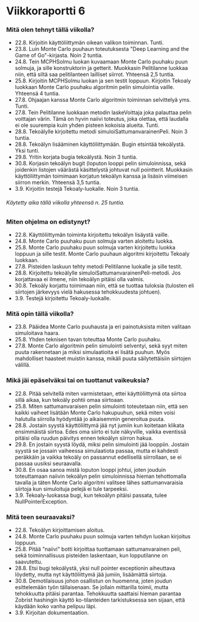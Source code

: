 # Viikkoraportti 6

### Mitä olen tehnyt tällä viikolla?

- 22.8. Kirjoitin käyttöliittymän oikean valikon toiminnan. Tunti.
- 23.8. Luin Monte Carlo puuhaun toteutuksesta "Deep Learning and the Game of Go"-kirjasta. Noin 2 tuntia.
- 24.8. Tein MCPHSolmu luokan kuvaamaan Monte Carlo puuhaku puun solmuja, ja sille konstruktorin ja getterit. Muokkasin Pelitilanne luokkaa niin, että siltä saa pelitilanteen lailliset siirrot. Yhteensä 2,5 tuntia.
- 25.8. Kirjoitin MCPHSolmu luokan ja sen testit loppuun. Kirjoitin Tekoaly luokkaan Monte Carlo puuhaku algoritmin pelin simulointia vaille. Yhteensä 4 tuntia.
- 27.8. Ohjaajan kanssa Monte Carlo algoritmin toiminnan selvittelyä yms. Tunti.
- 27.8. Tein Pelitilanne luokkaan metodin laskeVoittaja joka palauttaa pelin voittajan värin. Tämä on hyvin naiivi toteutus, joka olettaa, että laudalla ei ole suurempia kuin yhden pisteen kokoisia alueita. Tunti.
- 28.8. Tekoälylle kirjoitettu metodi simuloiSattumanvarainenPeli. Noin 3 tuntia.
- 28.8. Tekoälyn lisääminen käyttöliittymään. Bugin etsintää tekoälystä. Yksi tunti.
- 29.8. Yritin korjata bugia tekoälystä. Noin 3 tuntia.
- 30.8. Korjasin tekoälyn bugit (loputon looppi pelin simuloinnissa, sekä joidenkin listojen väärästä käsittelystä johtuvat null pointterit. Muokkasin käyttöliittymän toimimaan korjatun tekoälyn kanssa ja lisäsin viimeisen siirron merkin. Yhteensä 3,5 tuntia.
- 3.9. Kirjoitin testejä Tekoaly-luokalle. Noin 3 tuntia.

###### Käytetty aika tällä viikolla yhteensä n. 25 tuntia.

### Miten ohjelma on edistynyt?

- 22.8. Käyttöliittymän toiminta kirjoitettu tekoälyn lisäystä vaille.
- 24.8. Monte Carlo puuhaku puun solmuja varten aloitettu luokka.
- 25.8. Monte Carlo puuhaku puun solmuja varten kirjoitettu luokka loppuun ja sille testit. Monte Carlo puuhaun algoritmi kirjoitettu Tekoaly luokkaan.
- 27.8. Pisteiden laskuun tehty metodi Pelitilanne luokalle ja sille testit.
- 28.8. Kirjoitettu tekoälylle simuloiSattumanvarainenPeli-metodi. Jos korjattavaa ei ilmene, niin tekoälyn pitäisi olla valmis.
- 30.8. Tekoäly korjattu toimimaan niin, että se tuottaa tuloksia (tulosten eli siirtojen järkevyys vielä hakusessa tehokkuudesta johtuen).
- 3.9. Testejä kirjoitettu Tekoaly-luokalle.

### Mitä opin tällä viikolla?

- 23.8. Pääidea Monte Carlo puuhausta ja eri painotuksista miten valitaan simuloitava haara.
- 25.8. Yhden teknisen tavan toteuttaa Monte Carlo puuhaku.
- 27.8. Monte Carlo algoritmin pelin simulointi selventyi, sekä syyt miten puuta rakennetaan ja miksi simulaatioita ei lisätä puuhun. Myös mahdolliset haasteet muistin kanssa, mikäli puuta säilytettäisiin siirtojen välillä.

### Mikä jäi epäselväksi tai on tuottanut vaikeuksia?

- 22.8. Pitää selvitellä miten varmistetaan, ettei käyttöliittymä ota siirtoa sillä aikaa, kun tekoäly pohtii omaa siirtoaan.
- 25.8. Miten sattumanvaraisen pelin simulointi toteutetaan niin, että sen kaikki vaiheet lisätään Monte Carlo hakupuuhun, sekä miten voisi halutulla siirrolla hyödyntää jo aikaisemmin generoitua puuta.
- 28.8. Jostain syystä käyttöliittymä jää nyt jumiin kun koitetaan klikata ensimmäistä siirtoa. Edes oma siirto ei tule näkyville, vaikka eventissä pitäisi olla ruudun päivitys ennen tekoälyn siirron hakua.
- 29.8. En jostain syystä löydä, miksi pelin simulointi jää looppiin. Jostain syystä se jossain vaiheessa simulaatiota passaa, mutta ei kahdesti peräkkäin ja vaikka tekoäly on passannut edellisellä siirrollaan, se ei passaa uusiksi seuraavalla.
- 30.8. En osaa sanoa mistä loputon looppi johtui, joten jouduin toteuttamaan naiivin tekoälyn pelin simuloinnissa hieman tehottomalla tavalla ja täten Monte Carlo algoritmi valitsee lähes sattumanvaraisia siirtoja kun simuloituja pelejä ei tule tarpeeksi.
- 3.9. Tekoaly-luokassa bugi, kun tekoälyn pitäisi passata, tulee NullPointerException.

### Mitä teen seuraavaksi?

- 22.8. Tekoälyn kirjoittamisen aloitus.
- 24.8. Monte Carlo puuhaku puun solmuja varten tehdyn luokan kirjoitus loppuun.
- 25.8. Pitää "naiivi" botti kirjoittaa tuottamaan sattumanvarainen peli, sekä toiminnallisuus pisteiden laskentaan, kun lopputilanne on saavutettu.
- 28.8. Etsi bugi tekoälystä, yksi null pointer exceptionin aiheuttava löydetty, mutta nyt käyttöliittymä jää jumiin, lisäämättä siirtoja.
- 30.8. Demotilaisuus johon osallistun on huomenna, joten joudun esittelemään työn tällaisenaan. Se jollain mittarilla toimii, mutta tehokkuutta pitäisi parantaa. Tehokkuutta saattaisi hieman parantaa Zobrist hashingin käyttö ko-tilanteiden tarkistuksessa sen sijaan, että käydään koko vanha pelipuu läpi.
- 3.9. Kirjoitan dokumentaation.